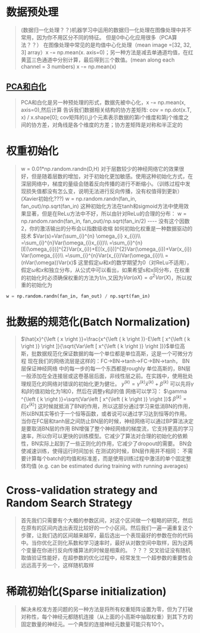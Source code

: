 # 数据预处理

> (数据归一化处理？？)机器学习中运用的数据归一化处理在图像处理中并不常用，因为你不用区分不同的特征。
> 但是0中心化应用很多（PCA算法？？）
> 在图像处理中常见的是均值中心化处理（mean image =[32, 32, 3] array）x -= np.mean(x. axis=0)；另一种方法是减去单通道均值，在红黄蓝三色通道中分别计算，最后得到三个数值。(mean along each channel = 3 numbers) x -= np.mean(x)
## [PCA和白化](../machineLearning/pca.md)
> PCA和白化是另一种预处理的形式，数据先被中心化，x -= np.mean(x, axis=0),然后计算
> 告诉我们数据相关结构的协方差矩阵: cov = np.dot(x.T, x) / x.shape[0]; cov矩阵的(i,j)个元素表示数据的第i个维度和第j个维度之间的协方差，对角线是各个维度的方差；协方差矩阵是对称和半正定的

# 权重初始化
> w = 0.01*np.random.randn(D,H)
> 对于层数较少的神经网络它的效果很好，但是随着层数的增加，对于初始化更加敏感。使用这种初始化方式，在深层网络中，梯度的量级会随着反向传播的进行不断缩小。（训练过程中发现损失值都没有怎么变，说明无法进行反向传播，没有权值得到更新）
> (Xavier初始化???)
> w = np.random.randn(fan_in, fan_out)/np.sqrt(fan_in) 这种初始化方法在tanh和sigmoid方法中使用效果显著，但是在ReLu方法中不好，所以由针对ReLu的合理的分布：
> w = np.random.randn(fan_in, fan_out)/np.sqrt(fan_in/2) ---- 没有这个因数2，你的激活输出的分布会以指数级收缩
> 如何初始化权重是一种数据驱动的技术
$Var(s)=Var(\sum_{i}^{n} \omega_{i} x_{i})\\
=\sum_{i}^{n}Var(\omega_{i}x_{i})\\
=\sum_{i}^{n}[E(\omega_{i})]^{2}Var(x_{i})+E[(x_{i})]^{2}Var(\omega_{i})+Var(x_{i})Var(\omega_{i})\\
=\sum_{i}^{n}Var(x_{i})Var(\omega_{i})\\
=(nVar(\omega))Var(x)$
这里假定$\omega$和$x$的数学期望为0（对ReLu不适用），假定$\omega$和$x$和独立分布，从公式中可以看出，如果希望s和x同分布，在权重的初始化时必须确保权重的方法为1/n,又因为$Var(aX)=a^{2}Var(X)$，所以权重的初始化为
```python
w = np.random.randn(fan_in, fan_out) / np.sqrt(fan_in) 
```

# 批数据的规范化(Batch Normalization)



> $\hat{x}^{\left ( x \right )}=\frac{x^{\left ( k \right )}-E\left [ x^{\left ( k \right )} \right ]}{\sqrt{Var\left [ x^{\left ( k \right )} \right ]}}$单位高斯，批数据规范化保证数据的每一个单位都是单位高斯，这是一个可微分方程
> 现在我们的网络流层是这样的：FC->BN->tanh->FC->BN->tanh， BN层保证神经网络
> 中的每一步的每一个东西都是roughly 单位高斯的，BN层一般添加在全连接层或这卷基层后面，非线性层之前。在实践中，使用批处理规范化的网络对错误的初始化更为健壮。
> $y^{\left ( k \right )}=\gamma ^{(k)}\widehat{x}^{\left ( k \right )}+\beta ^{(k)}$
可以先将$\gamma$和$\beta$的值初始化为1和0，然后在调整$\gamma$和$\beta$的值
网络可以学习：
$\gamma ^{\left ( k \right )}=\sqrt{Var\left [ x^{\left ( k \right )} \right ]}$
$\beta ^{\left ( k \right )}=E\left [ x^{\left ( k \right )} \right ]$ 这时候就抵消了BN的作用，所以这部分通过学习来低消BN的作用，所以BN其实等价于一个恒等函数，或者说可以通过学习达到恒等的作用。当你在FC层和tanh层之间防止BN层的时候，神经网络可以通过BP算法决定是要取消BN层的作用
> BN增强了整个神经网络的梯度流，它支持更高的学习速率，所以你可以更快的训练模型。它减少了算法对合理的初始化的依赖性，BN实际上起到了一些正则化的作用，它减少了dropout的需要。
BN会使减速训练，使得运行时间加长
> 在测试的时候，BN层作用并不相同：
    不需要计算每个batch的均值和标准差，而是使用训练过程中激活的单个固定整体均值
    (e.g. can be estimated during training with running averages)

# Cross-validation strategy and Random Search Strategy
> 首先我们只需要有个大概的参数区间，对这个区间做一个粗略的研究，然后在原有的区间内选出表现比较好的一个小区间。然后我们一遍一遍重复这个步骤，让我们选的区间越来越窄，最后选出一个表现最好的参数在你的代码中。当你优化正则化系数和学习速率时，最好从对数空间中取样，因为这两个变量在你进行反向传播算法的时候是相乘的。 ？？？ 
> 交叉验证没有随机取值验证性能好，在超参数的优化过程中，经常发生一个超参数的重要性会远远高于另一个，这样随机取样

# 稀疏初始化(Sparse initialization)
> 解决未校准方差问题的另一种方法是将所有权重矩阵设置为零，但为了打破对称性，每个神经元都随机连接（从上面的小高斯中抽取权重）到其下方的固定数量的神经元。一个典型的连接神经元数量可能只有10个。